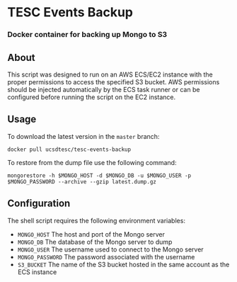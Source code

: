 # TESC Events Backup

### Docker container for backing up Mongo to S3

## About

This script was designed to run on an AWS ECS/EC2 instance with the proper permissions to access the specified S3 bucket. AWS permissions should be injected automatically by the ECS task runner or can be configured before running the script on the EC2 instance.

## Usage

To download the latest version in the `master` branch:

```docker pull ucsdtesc/tesc-events-backup```

To restore from the dump file use the following command:

```mongorestore -h $MONGO_HOST -d $MONGO_DB -u $MONGO_USER -p $MONGO_PASSWORD --archive --gzip latest.dump.gz```

## Configuration

The shell script requires the following environment variables:
- `MONGO_HOST` The host and port of the Mongo server
- `MONGO_DB` The database of the Mongo server to dump
- `MONGO_USER` The username used to connect to the Mongo server
- `MONGO_PASSWORD` The password associated with the username
- `S3_BUCKET` The name of the S3 bucket hosted in the same account as the ECS instance

